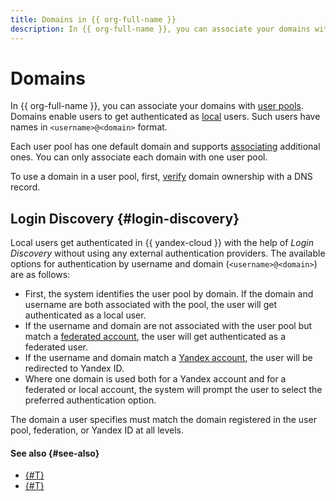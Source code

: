```yaml
---
title: Domains in {{ org-full-name }}
description: In {{ org-full-name }}, you can associate your domains with user pools. Domains enable users to get authenticated as local users.
---
```


# Domains


In {{ org-full-name }}, you can associate your domains with [user pools](user-pools.md). Domains enable users to get authenticated as [local](../../iam/concepts/users/accounts.md#local) users. Such users have names in `<username>@<domain>` format.

Each user pool has one default domain and supports [associating](../operations/user-pools/add-domain.md) additional ones. You can only associate each domain with one user pool.

To use a domain in a user pool, first, [verify](../operations/user-pools/validate-domain.md) domain ownership with a DNS record.

## Login Discovery {#login-discovery}

Local users get authenticated in {{ yandex-cloud }} with the help of _Login Discovery_ without using any external authentication providers. The available options for authentication by username and domain (`<username>@<domain>`) are as follows:

* First, the system identifies the user pool by domain. If the domain and username are both associated with the pool, the user will get authenticated as a local user.
* If the username and domain are not associated with the user pool but match a [federated account](../../iam/concepts/users/accounts.md#saml-federation), the user will get authenticated as a federated user.
* If the username and domain match a [Yandex account](../../iam/concepts/users/accounts.md#passport), the user will be redirected to Yandex ID.
* Where one domain is used both for a Yandex account and for a federated or local account, the system will prompt the user to select the preferred authentication option.

The domain a user specifies must match the domain registered in the user pool, federation, or Yandex ID at all levels.

#### See also {#see-also}

* [{#T}](../operations/user-pools/add-domain.md)
* [{#T}](../operations/user-pools/validate-domain.md)